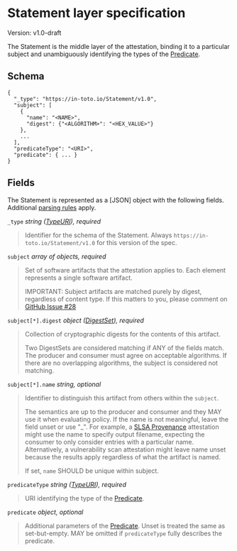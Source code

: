 # Statement layer specification

Version: v1.0-draft

The Statement is the middle layer of the attestation, binding it to a
particular subject and unambiguously identifying the types of the
[Predicate].

## Schema

```jsonc
{
  "_type": "https://in-toto.io/Statement/v1.0",
  "subject": [
    {
      "name": "<NAME>",
      "digest": {"<ALGORITHM>": "<HEX_VALUE>"}
    },
    ...
  ],
  "predicateType": "<URI>",
  "predicate": { ... }
}
```

## Fields

The Statement is represented as a [JSON] object with the following fields.
Additional [parsing rules] apply.

`_type` _string ([TypeURI]), required_

> Identifier for the schema of the Statement. Always
> `https://in-toto.io/Statement/v1.0` for this version of the spec.

`subject` _array of objects, required_

> Set of software artifacts that the attestation applies to. Each element
> represents a single software artifact.
>
> IMPORTANT: Subject artifacts are matched purely by digest, regardless of
> content type. If this matters to you, please comment on
> [GitHub Issue #28](https://github.com/in-toto/attestation/issues/28)

`subject[*].digest` _object ([DigestSet]), required_

> Collection of cryptographic digests for the contents of this artifact.
>
> Two DigestSets are considered matching if ANY of the fields match. The
> producer and consumer must agree on acceptable algorithms. If there are no
> overlapping algorithms, the subject is considered not matching.

`subject[*].name` _string, optional_

> Identifier to distinguish this artifact from others within the `subject`.
>
> The semantics are up to the producer and consumer and they MAY use it when
> evaluating policy. If the name is not meaningful, leave the field unset or
> use "\_". For example, a [SLSA Provenance] attestation might use the name
> to specify output filename, expecting the consumer to only consider
> entries with a particular name. Alternatively, a vulnerability scan
> attestation might leave name unset because the results apply regardless of
> what the artifact is named.
>
> If set, `name` SHOULD be unique within subject.

`predicateType` _string ([TypeURI]), required_

> URI identifying the type of the [Predicate].

`predicate` _object, optional_

> Additional parameters of the [Predicate]. Unset is treated the same as
> set-but-empty. MAY be omitted if `predicateType` fully describes the
> predicate.

[DigestSet]: digest_set.md
[Predicate]: predicate.md
[SLSA Provenance]: https://slsa.dev/provenance
[TypeURI]: scalar_field_types.md#TypeURI
[parsing rules]: README.md#parsing-rules
